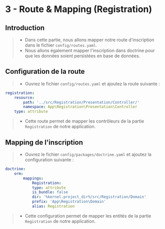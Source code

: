 # 3 - Route & Mapping (Registration)

## Introduction
> - Dans cette partie, nous allons mapper notre route d'inscription dans le fichier `config/routes.yaml`.
> - Nous allons également mapper l'inscription dans doctrine pour que les données soient persistées en base de données.

## Configuration de la route
> - Ouvrez le fichier `config/routes.yaml` et ajoutez la route suivante :
```yaml
registration:
    resource:
        path: '../src/Registration/Presentation/Controller/'
        namespace: App\Registration\Presentation\Controller
    type: attribute
```
> - Cette route permet de mapper les contrôleurs de la partie `Registration` de notre application.

## Mapping de l'inscription
> - Ouvrez le fichier `config/packages/doctrine.yaml` et ajoutez la configuration suivante :
```yaml
doctrine:
    orm:
        mappings:
            Registration:
            type: attribute
            is_bundle: false
            dir: '%kernel.project_dir%/src/Registration/Domain'
            prefix: 'App\Registration\Domain'
            alias: Registration
```
> - Cette configuration permet de mapper les entités de la partie `Registration` de notre application.
